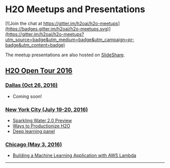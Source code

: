 # H2O Meetups and Presentations

[![Join the chat at https://gitter.im/h2oai/h2o-meetups](https://badges.gitter.im/h2oai/h2o-meetups.svg)](https://gitter.im/h2oai/h2o-meetups?utm_source=badge&utm_medium=badge&utm_campaign=pr-badge&utm_content=badge)

The meetup presentations are also hosted on [SlideShare](http://www.slideshare.net/0xdata/presentations).

## [H2O Open Tour 2016](http://open.h2o.ai)

### [Dallas (Oct 26, 2016)](http://open.h2o.ai/dallas.html)
* Coming soon!

### [New York City (July 19-20, 2016)](http://open.h2o.ai/nyc.html)
* [Sparkling Water 2.0 Preview](2016_07_19_H2O_Open_Tour_NYC_SW)
* [Ways to Productionize H2O](2016_07_19_H2O_Open_Tour_NYC_Prod)
* [Deep learning panel](2016_07_19_H2O_Open_Tour_NYC_DL)

### [Chicago (May 3, 2016)](http://open.h2o.ai/chicago.html)
* [Building a Machine Learning Application with AWS Lambda](2016_05_03_H2O_Open_Tour_Chicago_Application)

---
